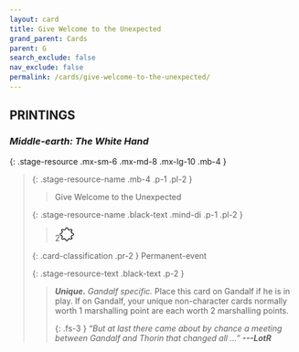 ```yaml
---
layout: card
title: Give Welcome to the Unexpected
grand_parent: Cards
parent: G
search_exclude: false
nav_exclude: false
permalink: /cards/give-welcome-to-the-unexpected/
---
```


## PRINTINGS


### _Middle-earth: The White Hand_

{: .stage-resource .mx-sm-6 .mx-md-8 .mx-lg-10 .mb-4 }
> {: .stage-resource-name .mb-4 .p-1 .pl-2 }
> > <div class="card-mp"></div>
> > <div class="card-name">Give Welcome to the Unexpected</div>
>
> {: .stage-resource-name .black-text .mind-di .p-1 .pl-2 }
> > 2![](/assets/images/stage-point.svg)
>
> {: .card-classification .pr-2 }
> Permanent-event
>
> {: .stage-resource-text .black-text .p-2 }
> > _**Unique.**_ _Gandalf specific._ Place this card on Gandalf if he is in play. If on Gandalf, your unique non-character cards normally worth 1 marshalling point are each worth 2 marshalling points. 
> > 
> > {: .fs-3 } 
> > _“But at last there came about by chance a meeting between Gandalf and Thorin that changed all ...”_ ***---&#65279;LotR*** 
> 
